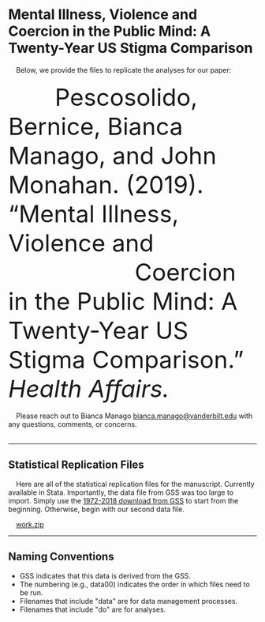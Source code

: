 # Mental Illness, Violence and Coercion in the Public Mind: A Twenty-Year US Stigma Comparison

&nbsp;&nbsp;&nbsp; Below, we provide the files to replicate the analyses for our paper:
<br>
<br>
<font size="7">
&nbsp;&nbsp;&nbsp;&nbsp;&nbsp;&nbsp; Pescosolido, Bernice, Bianca Manago, and John Monahan. (2019). “Mental Illness, Violence and  <br> &nbsp;&nbsp;&nbsp;&nbsp;&nbsp;&nbsp;&nbsp;&nbsp;&nbsp;&nbsp;&nbsp;&nbsp;&nbsp;&nbsp;&nbsp;&nbsp;&nbsp;&nbsp;  Coercion in the Public Mind: A Twenty-Year US Stigma Comparison.” <i>Health Affairs.</i>
</font>
<br>
<br>
&nbsp;&nbsp;&nbsp; Please reach out to Bianca Manago bianca.manago@vanderbilt.edu with any questions, comments, or concerns.
<br>
<br>
<hr/> 

## Statistical Replication Files
&nbsp;&nbsp;&nbsp; Here are all of the statistical replication files for the manuscript. Currently available in Stata. Importantly, the data file from GSS was too large to import. Simply use the [1972-2018 download from GSS](https://gssdataexplorer.norc.org/) to start from the beginning. Otherwise, begin with our second data file.

&nbsp;&nbsp;&nbsp; [work.zip](https://github.com/biancamanago/mtc_SSR_replication/blob/5f63fe006dbf6e94ae9f75e59ac76c5f24f729ae/work.zip)

<hr/> 

## Naming Conventions
- GSS indicates that this data is derived from the GSS.
- The numbering (e.g., data00) indicates the order in which files need to be run.
- Filenames that include "data" are for data management processes.
- Filenames that include "do" are for analyses.
